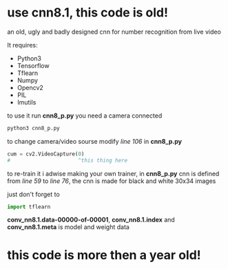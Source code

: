 # **use cnn8.1, this code is old!**
an old, ugly and badly designed cnn for number recognition from live video

It requires:
* Python3
* Tensorflow
* Tflearn
* Numpy
* Opencv2
* PIL
* Imutils

to use it run **cnn8_p.py** you need a camera connected
```python
python3 cnn8_p.py
```
to change camera/video sourse modify *line 106* in **cnn8_p.py**
```python
cum = cv2.VideoCapture(0)
#                      ^this thing here
```
to re-train it i adwise making your own trainer, in **cnn8_p.py** cnn is defined from *line 59* to *line 76*, the cnn is made for black and white 30x34 images

just don't forget to
```python
import tflearn
```

**conv_nn8.1.data-00000-of-00001**, **conv_nn8.1.index** and **conv_nn8.1.meta** is model and weight data

# **this code is more then a year old!**
